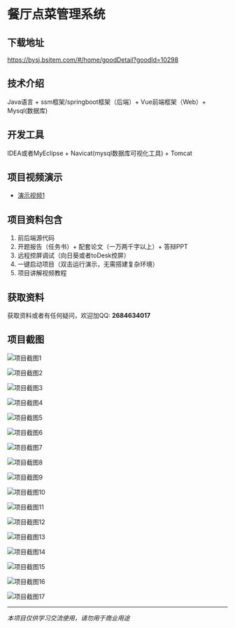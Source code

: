 # 餐厅点菜管理系统

## 下载地址
https://bysj.bsitem.com/#/home/goodDetail?goodId=10298

## 技术介绍
Java语言 + ssm框架/springboot框架（后端）+ Vue前端框架（Web）+ Mysql(数据库)

## 开发工具
IDEA或者MyEclipse + Navicat(mysql数据库可视化工具) + Tomcat

## 项目视频演示
- [演示视频1](https://graduation-images.oss-cn-beijing.aliyuncs.com/videos/828%E5%A5%97ssm%E5%BD%95%E5%83%8F/10298_ssm141%E9%A4%90%E5%8E%85%E7%82%B9%E8%8F%9C%E7%AE%A1%E7%90%86%E7%B3%BB%E7%BB%9F%2Bvue%E5%BD%95%E5%83%8F.mp4)

## 项目资料包含
1. 前后端源代码
2. 开题报告（任务书）+ 配套论文（一万两千字以上）+ 答辩PPT
3. 远程控屏调试（向日葵或者toDesk控屏）
4. 一键启动项目（双击运行演示，无需搭建复杂环境）
5. 项目讲解视频教程

## 获取资料
获取资料或者有任何疑问，欢迎加QQ: **2684634017**

## 项目截图
![项目截图1](https://graduation-images.oss-cn-beijing.aliyuncs.com/图片/10298/毕设论坛项目主图.jpg)

![项目截图2](https://graduation-images.oss-cn-beijing.aliyuncs.com/图片/10298/1.png)

![项目截图3](https://graduation-images.oss-cn-beijing.aliyuncs.com/图片/10298/2.png)

![项目截图4](https://graduation-images.oss-cn-beijing.aliyuncs.com/图片/10298/3.png)

![项目截图5](https://graduation-images.oss-cn-beijing.aliyuncs.com/图片/10298/4.png)

![项目截图6](https://graduation-images.oss-cn-beijing.aliyuncs.com/图片/10298/5.png)

![项目截图7](https://graduation-images.oss-cn-beijing.aliyuncs.com/图片/10298/6.png)

![项目截图8](https://graduation-images.oss-cn-beijing.aliyuncs.com/图片/10298/7.png)

![项目截图9](https://graduation-images.oss-cn-beijing.aliyuncs.com/图片/10298/8.png)

![项目截图10](https://graduation-images.oss-cn-beijing.aliyuncs.com/图片/10298/9.png)

![项目截图11](https://graduation-images.oss-cn-beijing.aliyuncs.com/图片/10298/10.png)

![项目截图12](https://graduation-images.oss-cn-beijing.aliyuncs.com/图片/10298/11.png)

![项目截图13](https://graduation-images.oss-cn-beijing.aliyuncs.com/图片/10298/12.png)

![项目截图14](https://graduation-images.oss-cn-beijing.aliyuncs.com/图片/10298/13.png)

![项目截图15](https://graduation-images.oss-cn-beijing.aliyuncs.com/图片/10298/14.png)

![项目截图16](https://graduation-images.oss-cn-beijing.aliyuncs.com/图片/10298/15.png)

![项目截图17](https://graduation-images.oss-cn-beijing.aliyuncs.com/图片/10298/16.png)

---
*本项目仅供学习交流使用，请勿用于商业用途*
